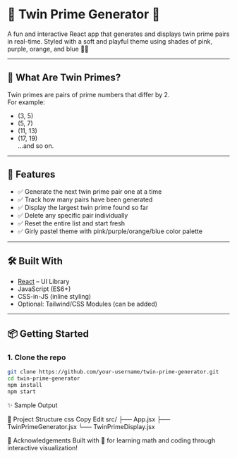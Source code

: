 # 💫 Twin Prime Generator 💫

A fun and interactive React app that generates and displays twin prime pairs in real-time. Styled with a soft and playful theme using shades of pink, purple, orange, and blue 🌸✨

---

## 🧠 What Are Twin Primes?

Twin primes are pairs of prime numbers that differ by 2.  
For example:  
- (3, 5)  
- (5, 7)  
- (11, 13)  
- (17, 19)  
...and so on.

---

## 🎯 Features

- ✅ Generate the next twin prime pair one at a time
- ✅ Track how many pairs have been generated
- ✅ Display the largest twin prime found so far
- ✅ Delete any specific pair individually
- ✅ Reset the entire list and start fresh
- ✅ Girly pastel theme with pink/purple/orange/blue color palette

---

## 🛠️ Built With

- [React](https://reactjs.org/) – UI Library
- JavaScript (ES6+)
- CSS-in-JS (inline styling)
- Optional: Tailwind/CSS Modules (can be added)

---

## 📦 Getting Started

### 1. Clone the repo

```bash
git clone https://github.com/your-username/twin-prime-generator.git
cd twin-prime-generator
npm install
npm start
```

✨ Sample Output
<img src="">

📁 Project Structure
css
Copy
Edit
src/
├── App.jsx
├── TwinPrimeGenerator.jsx
└── TwinPrimeDisplay.jsx


🙌 Acknowledgements
Built with 💖 for learning math and coding through interactive visualization!

